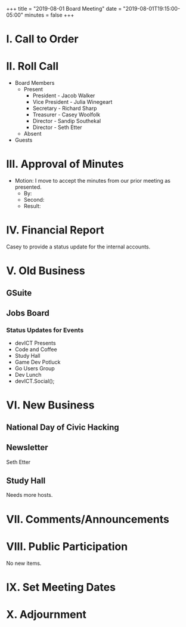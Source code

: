 +++
title = "2019-08-01 Board Meeting"
date = "2019-08-01T19:15:00-05:00"
minutes = false
+++

# I. Call to Order

# II. Roll Call
- Board Members
  - Present
     - President - Jacob Walker
     - Vice President - Julia Winegeart
     - Secretary - Richard Sharp
     - Treasurer - Casey Woolfolk
     - Director - Sandip Southekal
     - Director - Seth Etter
  - Absent
- Guests

# III. Approval of Minutes
- Motion: I move to accept the minutes from our prior meeting as presented.
  - By: 
  - Second: 
  - Result:

# IV. Financial Report

Casey to provide a status update for the internal accounts.

# V. Old Business

## GSuite

## Jobs Board

### Status Updates for Events
- devICT Presents
- Code and Coffee
- Study Hall
- Game Dev Potluck
- Go Users Group
- Dev Lunch
- devICT.Social();

# VI. New Business

## National Day of Civic Hacking

## Newsletter
Seth Etter

## Study Hall
Needs more hosts.

# VII. Comments/Announcements

# VIII. Public Participation
No new items.

# IX. Set Meeting Dates

# X. Adjournment

<!--
- Motion: I move that
  - By:
  - Second:
  - Result: Passes unopposed
-->
